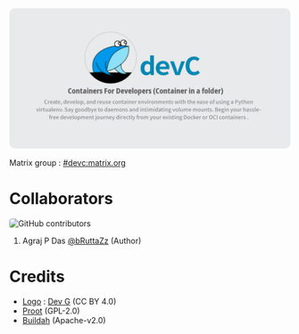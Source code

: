 <center>
    <img src="./assets/cover-image.png" alt="devc" width="800px" style="border-radius: 10px;">
</center>

Matrix group : [#devc:matrix.org](https://matrix.to/#/!nEmTMcQUkCipApdYVE:matrix.org?via=matrix.org) 

# Collaborators

<img src="https://img.shields.io/github/contributors/bruttazz/devc?style=flat-square" alt="GitHub contributors" style="border-radius: 4px" >

1. Agraj P Das [@bRuttaZz](https://github.com/bruttazz) (Author)

# Credits <tag id="credits">
* [Logo](https://github.com/bRuttaZz/devc/blob/main/assets/tad_hd.png) : [Dev G](https://www.instagram.com/dev.g.__) (CC BY 4.0)
* [Proot](https://github.com/proot-me/proot) (GPL-2.0)
* [Buildah](https://github.com/containers/buildah) (Apache-v2.0) 
